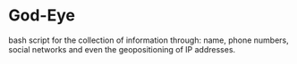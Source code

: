# God-Eye
bash script for the collection of information through: name, phone numbers, social networks and even the geopositioning of IP addresses.
